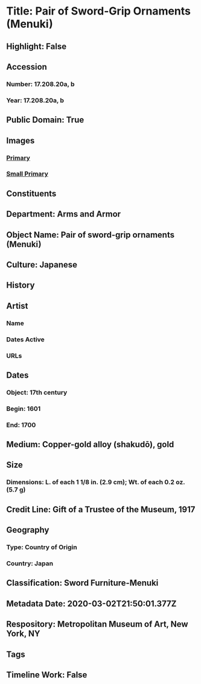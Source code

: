 # Title: Pair of Sword-Grip Ornaments (Menuki)
## Highlight: False
## Accession
### Number: 17.208.20a, b
### Year: 17.208.20a, b
## Public Domain: True
## Images
### [Primary](https://images.metmuseum.org/CRDImages/aa/original/LC-17_208_20a_b-001.jpg)
### [Small Primary](https://images.metmuseum.org/CRDImages/aa/web-large/LC-17_208_20a_b-001.jpg)
## Constituents
## Department: Arms and Armor
## Object Name: Pair of sword-grip ornaments (Menuki)
## Culture: Japanese
## History
## Artist
### Name
### Dates Active
### URLs
## Dates
### Object: 17th century
### Begin: 1601
### End: 1700
## Medium: Copper-gold alloy (shakudō), gold
## Size
### Dimensions: L. of each 1 1/8 in. (2.9 cm); Wt. of each 0.2 oz. (5.7 g)
## Credit Line: Gift of a Trustee of the Museum, 1917
## Geography
### Type: Country of Origin
### Country: Japan
## Classification: Sword Furniture-Menuki
## Metadata Date: 2020-03-02T21:50:01.377Z
## Respository: Metropolitan Museum of Art, New York, NY
## Tags
## Timeline Work: False
